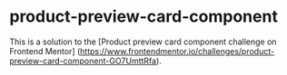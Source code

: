 # product-preview-card-component
This is a solution to the [Product preview card component challenge on Frontend Mentor] (https://www.frontendmentor.io/challenges/product-preview-card-component-GO7UmttRfa).
